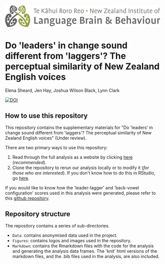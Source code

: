![](Figures/NZILBB2.png)

# Do 'leaders' in change sound different from 'laggers'? The perceptual similarity of New Zealand English voices

Elena Sheard, Jen Hay, Joshua Wilson Black, Lynn Clark

[![DOI](https://zenodo.org/badge/938398182.svg)](https://doi.org/10.5281/zenodo.15686465)

## How to use this repository

This repository contains the supplementary materials for "Do 'leaders' in change sound different from 'laggers'? The perceptual similarity of New Zealand English voices" (Under review). 

There are two primary ways to use this repository:

1. Read through the full analysis as a website by clicking 
[here](https://nzilbb.github.io/qb-pairwise-public/Markdown/Supplementary-materials-script.html) (*recommended*).
2. Clone the repository to rerun our analysis locally or to
modify it (*for those who are interested*). If you don't know how to do this in RStudio, go [here](https://happygitwithr.com/new-github-first#new-rstudio-project-via-git).

If you would like to know how the 'leader-lagger' and 'back-vowel configuration' scores used in this analysis were generated, please refer to this [github repository](https://github.com/nzilbb/qb_stability_public). 

## Repository structure

The repository contains a series of sub-directories.
  - `Data`: contains anonymised data used in the project.
  - `Figures`: contains logos and images used in the repository.
  - `Markdown`: contains the Rmarkdown files with the code for the analysis and generating the analysis data frames. The 
  'knit' html versions of the markdown files, and the .bib files used in the analysis, are also included.